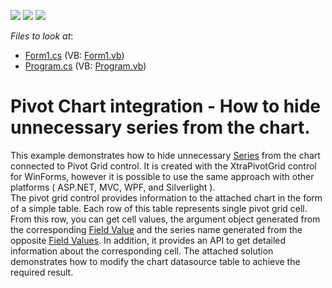 <!-- default badges list -->
![](https://img.shields.io/endpoint?url=https://codecentral.devexpress.com/api/v1/VersionRange/128579731/22.1.5%2B)
[![](https://img.shields.io/badge/Open_in_DevExpress_Support_Center-FF7200?style=flat-square&logo=DevExpress&logoColor=white)](https://supportcenter.devexpress.com/ticket/details/E3188)
[![](https://img.shields.io/badge/📖_How_to_use_DevExpress_Examples-e9f6fc?style=flat-square)](https://docs.devexpress.com/GeneralInformation/403183)
<!-- default badges end -->
<!-- default file list -->
*Files to look at*:

* [Form1.cs](./CS/WindowsApplication53/Form1.cs) (VB: [Form1.vb](./VB/WindowsApplication53/Form1.vb))
* [Program.cs](./CS/WindowsApplication53/Program.cs) (VB: [Program.vb](./VB/WindowsApplication53/Program.vb))
<!-- default file list end -->
# Pivot Chart integration - How to hide unnecessary series from the chart.


<p>This example demonstrates how to hide unnecessary <a href="http://documentation.devexpress.com/#XtraCharts/CustomDocument6167"><u>Series</u></a> from the chart connected  to Pivot Grid control.   It is created with the XtraPivotGrid control for WinForms, however it is possible to use the same approach with other platforms ( ASP.NET, MVC, WPF, and Silverlight ).<br />
The pivot grid control provides information to the attached chart in the form of a simple table. Each row of this table represents single pivot grid cell. From this row, you can get cell values, the argument object generated from the corresponding <a href="http://documentation.devexpress.com/#WindowsForms/CustomDocument1694"><u>Field Value</u></a> and the series name generated from the opposite <a href="http://documentation.devexpress.com/#WindowsForms/CustomDocument1694"><u>Field Values</u></a>. In addition, it provides an API to get detailed information about the corresponding cell. The attached solution demonstrates how to modify the chart datasource table to achieve the required result.</p>

<br/>


